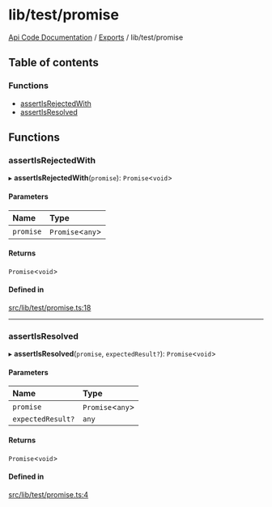 # lib/test/promise
 
[Api Code Documentation](../README.md) / [Exports](../modules.md) / lib/test/promise

## Table of contents

### Functions

- [assertIsRejectedWith](lib_test_promise.md#assertisrejectedwith)
- [assertIsResolved](lib_test_promise.md#assertisresolved)

## Functions

### assertIsRejectedWith

▸ **assertIsRejectedWith**(`promise`): `Promise`\<`void`\>

#### Parameters

| Name | Type |
| :------ | :------ |
| `promise` | `Promise`\<`any`\> |

#### Returns

`Promise`\<`void`\>

#### Defined in

[src/lib/test/promise.ts:18](https://github.com/openkfw/TruBudget/blob/26ade46/api/src/lib/test/promise.ts#L18)

___

### assertIsResolved

▸ **assertIsResolved**(`promise`, `expectedResult?`): `Promise`\<`void`\>

#### Parameters

| Name | Type |
| :------ | :------ |
| `promise` | `Promise`\<`any`\> |
| `expectedResult?` | `any` |

#### Returns

`Promise`\<`void`\>

#### Defined in

[src/lib/test/promise.ts:4](https://github.com/openkfw/TruBudget/blob/26ade46/api/src/lib/test/promise.ts#L4)

